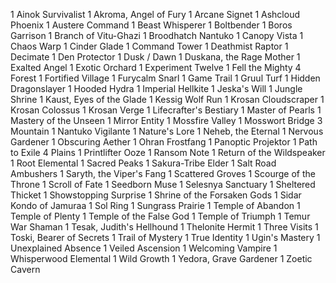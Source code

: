 1 Ainok Survivalist
1 Akroma, Angel of Fury
1 Arcane Signet
1 Ashcloud Phoenix
1 Austere Command
1 Beast Whisperer
1 Boltbender
1 Boros Garrison
1 Branch of Vitu-Ghazi
1 Broodhatch Nantuko
1 Canopy Vista
1 Chaos Warp
1 Cinder Glade
1 Command Tower
1 Deathmist Raptor
1 Decimate
1 Den Protector
1 Dusk / Dawn
1 Duskana, the Rage Mother
1 Exalted Angel
1 Exotic Orchard
1 Experiment Twelve
1 Fell the Mighty
4 Forest
1 Fortified Village
1 Furycalm Snarl
1 Game Trail
1 Gruul Turf
1 Hidden Dragonslayer
1 Hooded Hydra
1 Imperial Hellkite
1 Jeska's Will
1 Jungle Shrine
1 Kaust, Eyes of the Glade
1 Kessig Wolf Run
1 Krosan Cloudscraper
1 Krosan Colossus
1 Krosan Verge
1 Lifecrafter's Bestiary
1 Master of Pearls
1 Mastery of the Unseen
1 Mirror Entity
1 Mossfire Valley
1 Mosswort Bridge
3 Mountain
1 Nantuko Vigilante
1 Nature's Lore
1 Neheb, the Eternal
1 Nervous Gardener
1 Obscuring Aether
1 Ohran Frostfang
1 Panoptic Projektor
1 Path to Exile
4 Plains
1 Printlifter Ooze
1 Ransom Note
1 Return of the Wildspeaker
1 Root Elemental
1 Sacred Peaks
1 Sakura-Tribe Elder
1 Salt Road Ambushers
1 Saryth, the Viper's Fang
1 Scattered Groves
1 Scourge of the Throne
1 Scroll of Fate
1 Seedborn Muse
1 Selesnya Sanctuary
1 Sheltered Thicket
1 Showstopping Surprise
1 Shrine of the Forsaken Gods
1 Sidar Kondo of Jamuraa
1 Sol Ring
1 Sungrass Prairie
1 Temple of Abandon
1 Temple of Plenty
1 Temple of the False God
1 Temple of Triumph
1 Temur War Shaman
1 Tesak, Judith's Hellhound
1 Thelonite Hermit
1 Three Visits
1 Toski, Bearer of Secrets
1 Trail of Mystery
1 True Identity
1 Ugin's Mastery
1 Unexplained Absence
1 Veiled Ascension
1 Welcoming Vampire
1 Whisperwood Elemental
1 Wild Growth
1 Yedora, Grave Gardener
1 Zoetic Cavern